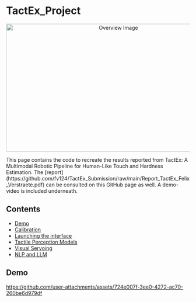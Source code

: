 # TactEx_Project

<p align="center">
  <img src="https://github.com/user-attachments/assets/1f9b502d-818f-479b-9c1e-5a6c3b2c3a1c" width="600" height="350" alt="Overview Image">
</p>
This page contains the code to recreate the results reported from TactEx: A Multimodal Robotic Pipeline for Human-Like Touch and Hardness Estimation. The [report](https://github.com/fv124/TactEx_Submission/raw/main/Report_TactEx_Felix_Verstraete.pdf) can be consulted on this GitHub page as well. A demo-video is included underneath.

## Contents

- [Demo](#demo)
- [Calibration](#calibration)
- [Launching the interface](#Launchingtheinterface)
- [Tactile Perception Models](#Tactility)
- [Visual Servoing](#results)
- [NLP and LLM](#Language)

## Demo
https://github.com/user-attachments/assets/724e007f-3ee0-4272-ac70-260be6d979df

